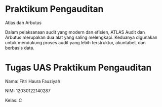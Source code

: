 # Praktikum Pengauditan 
Atlas dan Arbutus

Dalam pelaksanaan audit yang modern dan efisien, ATLAS Audit dan Arbutus merupakan dua alat yang saling melengkapi. Keduanya digunakan untuk mendukung proses audit yang lebih terstruktur, akuntabel, dan berbasis data.

# Tugas UAS Praktikum Pengauditan
Nama: Fitri Haura Fauziyah

NIM: 12030122140287

Kelas: C


